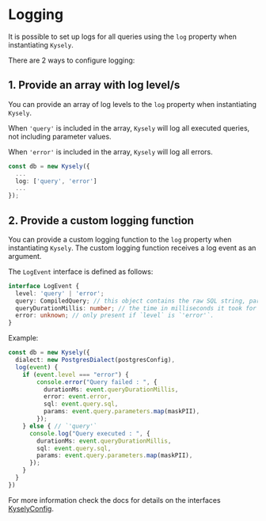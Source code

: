 # Logging

It is possible to set up logs for all queries using the `log` property when instantiating `Kysely`.

There are 2 ways to configure logging:

## 1. Provide an array with log level/s

You can provide an array of log levels to the `log` property when instantiating `Kysely`.

When `'query'` is included in the array, `Kysely` will log all executed queries, not including parameter values.

When `'error'` is included in the array, `Kysely` will log all errors.

```ts
const db = new Kysely({
  ...
  log: ['query', 'error']
  ...
});
```

## 2. Provide a custom logging function

You can provide a custom logging function to the `log` property when instantiating `Kysely`. The custom logging function receives a log event as an argument.

The `LogEvent` interface is defined as follows:

```ts
interface LogEvent {
  level: 'query' | 'error';
  query: CompiledQuery; // this object contains the raw SQL string, parameters, and Kysely's SQL syntax tree that helped output the raw SQL string.
  queryDurationMillis: number; // the time in milliseconds it took for the query to execute and get a response from the database.
  error: unknown; // only present if `level` is `'error'`.
}
```

Example:

```ts
const db = new Kysely({
  dialect: new PostgresDialect(postgresConfig),
  log(event) {
    if (event.level === "error") {
        console.error("Query failed : ", {
          durationMs: event.queryDurationMillis,
          error: event.error,
          sql: event.query.sql,
          params: event.query.parameters.map(maskPII),
        });
    } else { // `'query'`
      console.log("Query executed : ", {
        durationMs: event.queryDurationMillis,
        sql: event.query.sql,
        params: event.query.parameters.map(maskPII),
      });
    }
  }
})
```

For more information check the docs for details on the interfaces [KyselyConfig](https://kysely-org.github.io/kysely-apidoc/interfaces/KyselyConfig.html).
